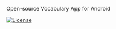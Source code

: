 Open-source Vocabulary App for Android

[![License](https://img.shields.io/badge/License-Apache%202.0-blue.svg)](https://opensource.org/licenses/Apache-2.0)

